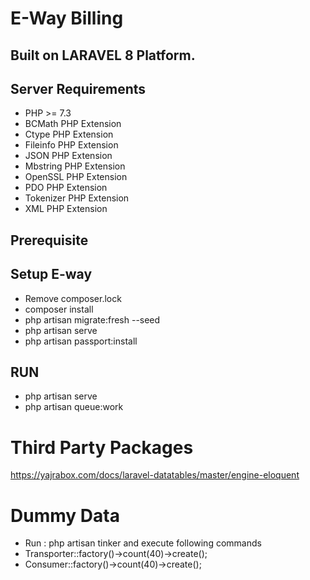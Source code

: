 # E-Way Billing
## Built on LARAVEL 8 Platform.

## Server Requirements

- PHP >= 7.3
- BCMath PHP Extension
- Ctype PHP Extension
- Fileinfo PHP Extension
- JSON PHP Extension
- Mbstring PHP Extension
- OpenSSL PHP Extension
- PDO PHP Extension
- Tokenizer PHP Extension
- XML PHP Extension

## Prerequisite

## Setup E-way
- Remove composer.lock
- composer install
- php artisan migrate:fresh --seed
- php artisan serve
- php artisan passport:install

## RUN 
- php artisan serve
- php artisan queue:work


# Third Party Packages
https://yajrabox.com/docs/laravel-datatables/master/engine-eloquent

# Dummy Data
- Run : php artisan tinker and execute following commands
- Transporter::factory()->count(40)->create();
- Consumer::factory()->count(40)->create();